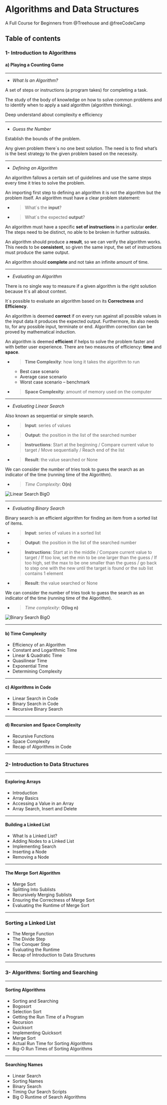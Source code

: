 # Algorithms and Data Structures
A Full Course for Beginners from @Treehouse and @freeCodeCamp

## Table of contents

### 1- Introduction to Algorithms
#### a) Playing a Counting Game
___
* _What Is an Algorithm?_

A set of steps or instructions (a program takes) for completing a task.

The study of the body of knowledge on how to solve common problems and to identify when to apply a said algorithm (algorithm thinking).

Deep understand about complexity e efficiency 
___
* _Guess the Number_

Establish the bounds of the problem.

Any given problem there´s no one best solution. The need is to find what’s is the best strategy to the given problem based on the necessity. 
___
* _Defining an Algorithm_

An algorithm fallows a certain set of guidelines and use the same steps every time it tries to solve the problem.

An importing first step to defining an algorithm it is not the algorithm but the problem itself. An algorithm must have a clear problem statement:

  - > What´s the **input**?
  - > What´s the expected **output**?

An algorithm must have a specific **set of instructions** in a particular **order**. The steps need to be distinct, no able to be broken in further subtasks.

An algorithm should produce a **result**, so we can verify the algorithm works. This needs to be **consistent**, so given the same input, the set of instructions must produce the same output.  

An algorithm should **complete** and not take an infinite amount of time.
___
* _Evaluating an Algorithm_

There is no single way to measure if a given algorithm is the right solution because It´s all about context.

It´s possible to evaluate an algorithm based on its **Correctness** and **Efficiency**.

An algorithm is deemed **correct** if on every run against all possible values in the input data it produces the expected output. Furthermore, its also needs to, for any possible input, terminate or end. Algorithm correction can be proved by mathematical induction.

An algorithm is deemed **efficient** if helps to solve the problem faster and with better user experience. There are two measures of efficiency: **time** and **space**.

- > **Time Complexity**: how long it takes the algorithm to run
  - Best case scenario
  - Average case scenario
  - Worst case scenario – benchmark
- > **Space Complexity**: amount of memory used on the computer
___
* _Evaluating Linear Search_

Also known as sequential or simple search.
- > **Input**: series of values
- > **Output**: the position in the list of the searched number
- > **Instructions**: Start at the beginning / Compare current value to target / Move sequentially / Reach end of the list
- > **Result**: the value searched or None

We can consider the number of tries took to guess the search as an indicator of the time (running time of the Algorithm).

- > _Time Complexity_: **O(n)**

![Linear Search BigO](https://github.com/phrbmr/algorithms-data-structures/blob/a594bb054b9624790c8be54df0e17bfe59a341b6/Images/LinearSearch.png)
___
* _Evaluating Binary Search_

Binary search is an efficient algorithm for finding an item from a sorted list of items.
- > **Input**: series of values in a sorted list
- > **Output**: the position in the list of the searched number
- > **Instructions**: Start at in the middle / Compare current value to target / If too low, set the min to be one larger than the guess / If too high, set the max to be one smaller than the guess / go back to step one with the new until the target is found or the sub list contains 1 element
- > **Result**: the value searched or None

We can consider the number of tries took to guess the search as an indicator of the time (running time of the Algorithm).

- > _Time complexity_: **O(log n)**

![Binary Search BigO](https://github.com/phrbmr/algorithms-data-structures/blob/a594bb054b9624790c8be54df0e17bfe59a341b6/Images/BinarySearch.png)
___
#### b) Time Complexity
* Efficiency of an Algorithm
* Constant and Logarithmic Time
* Linear & Quadratic Time
* Quasilinear Time
* Exponential Time
* Determining Complexity
___
#### c) Algorithms in Code
* Linear Search in Code
* Binary Search in Code
* Recursive Binary Search
___
#### d) Recursion and Space Complexity
* Recursive Functions
* Space Complexity
* Recap of Algorithms in Code
___
### 2- Introduction to Data Structures
___
#### Exploring Arrays
* Introduction
* Array Basics
* Accessing a Value in an Array
* Array Search, Insert and Delete
___
#### Building a Linked List
* What Is a Linked List?
* Adding Nodes to a Linked List
* Implementing Search
* Inserting a Node
* Removing a Node
___
#### The Merge Sort Algorithm
* Merge Sort
* Splitting Into Sublists
* Recursively Merging Sublists
* Ensuring the Correctness of Merge Sort
* Evaluating the Runtime of Merge Sort
___
### Sorting a Linked List
* The Merge Function
* The Divide Step
* The Conquer Step
* Evaluating the Runtime
* Recap of Introduction to Data Structures
___
### 3- Algorithms: Sorting and Searching
___
#### Sorting Algorithms
* Sorting and Searching
* Bogosort
* Selection Sort
* Getting the Run Time of a Program
* Recursion
* Quicksort
* Implementing Quicksort
* Merge Sort
* Actual Run Time for Sorting Algorithms
* Big-O Run Times of Sorting Algorithms
___
#### Searching Names
* Linear Search
* Sorting Names
* Binary Search
* Timing Our Search Scripts
* Big O Runtime of Search Algorithms

